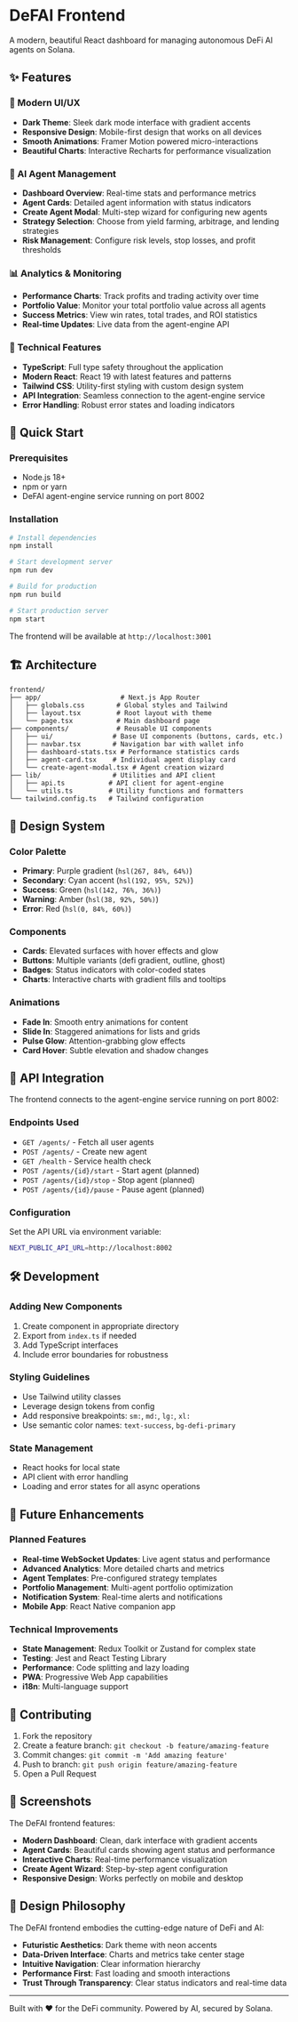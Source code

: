 # DeFAI Frontend

A modern, beautiful React dashboard for managing autonomous DeFi AI agents on Solana.

## ✨ Features

### 🎨 Modern UI/UX
- **Dark Theme**: Sleek dark mode interface with gradient accents
- **Responsive Design**: Mobile-first design that works on all devices
- **Smooth Animations**: Framer Motion powered micro-interactions
- **Beautiful Charts**: Interactive Recharts for performance visualization

### 🤖 AI Agent Management
- **Dashboard Overview**: Real-time stats and performance metrics
- **Agent Cards**: Detailed agent information with status indicators
- **Create Agent Modal**: Multi-step wizard for configuring new agents
- **Strategy Selection**: Choose from yield farming, arbitrage, and lending strategies
- **Risk Management**: Configure risk levels, stop losses, and profit thresholds

### 📊 Analytics & Monitoring
- **Performance Charts**: Track profits and trading activity over time
- **Portfolio Value**: Monitor your total portfolio value across all agents
- **Success Metrics**: View win rates, total trades, and ROI statistics
- **Real-time Updates**: Live data from the agent-engine API

### 🔧 Technical Features
- **TypeScript**: Full type safety throughout the application
- **Modern React**: React 19 with latest features and patterns
- **Tailwind CSS**: Utility-first styling with custom design system
- **API Integration**: Seamless connection to the agent-engine service
- **Error Handling**: Robust error states and loading indicators

## 🚀 Quick Start

### Prerequisites
- Node.js 18+ 
- npm or yarn
- DeFAI agent-engine service running on port 8002

### Installation

```bash
# Install dependencies
npm install

# Start development server
npm run dev

# Build for production
npm run build

# Start production server
npm start
```

The frontend will be available at `http://localhost:3001`

## 🏗️ Architecture

```
frontend/
├── app/                    # Next.js App Router
│   ├── globals.css        # Global styles and Tailwind
│   ├── layout.tsx         # Root layout with theme
│   └── page.tsx           # Main dashboard page
├── components/            # Reusable UI components
│   ├── ui/               # Base UI components (buttons, cards, etc.)
│   ├── navbar.tsx        # Navigation bar with wallet info
│   ├── dashboard-stats.tsx # Performance statistics cards
│   ├── agent-card.tsx    # Individual agent display card
│   └── create-agent-modal.tsx # Agent creation wizard
├── lib/                  # Utilities and API client
│   ├── api.ts           # API client for agent-engine
│   └── utils.ts         # Utility functions and formatters
└── tailwind.config.ts   # Tailwind configuration
```

## 🎨 Design System

### Color Palette
- **Primary**: Purple gradient (`hsl(267, 84%, 64%)`)
- **Secondary**: Cyan accent (`hsl(192, 95%, 52%)`)
- **Success**: Green (`hsl(142, 76%, 36%)`)
- **Warning**: Amber (`hsl(38, 92%, 50%)`)
- **Error**: Red (`hsl(0, 84%, 60%)`)

### Components
- **Cards**: Elevated surfaces with hover effects and glow
- **Buttons**: Multiple variants (defi gradient, outline, ghost)
- **Badges**: Status indicators with color-coded states
- **Charts**: Interactive charts with gradient fills and tooltips

### Animations
- **Fade In**: Smooth entry animations for content
- **Slide In**: Staggered animations for lists and grids
- **Pulse Glow**: Attention-grabbing glow effects
- **Card Hover**: Subtle elevation and shadow changes

## 🔌 API Integration

The frontend connects to the agent-engine service running on port 8002:

### Endpoints Used
- `GET /agents/` - Fetch all user agents
- `POST /agents/` - Create new agent
- `GET /health` - Service health check
- `POST /agents/{id}/start` - Start agent (planned)
- `POST /agents/{id}/stop` - Stop agent (planned)
- `POST /agents/{id}/pause` - Pause agent (planned)

### Configuration
Set the API URL via environment variable:
```bash
NEXT_PUBLIC_API_URL=http://localhost:8002
```

## 🛠️ Development

### Adding New Components
1. Create component in appropriate directory
2. Export from `index.ts` if needed
3. Add TypeScript interfaces
4. Include error boundaries for robustness

### Styling Guidelines
- Use Tailwind utility classes
- Leverage design tokens from config
- Add responsive breakpoints: `sm:`, `md:`, `lg:`, `xl:`
- Use semantic color names: `text-success`, `bg-defi-primary`

### State Management
- React hooks for local state
- API client with error handling
- Loading and error states for all async operations

## 🎯 Future Enhancements

### Planned Features
- **Real-time WebSocket Updates**: Live agent status and performance
- **Advanced Analytics**: More detailed charts and metrics
- **Agent Templates**: Pre-configured strategy templates
- **Portfolio Management**: Multi-agent portfolio optimization
- **Notification System**: Real-time alerts and notifications
- **Mobile App**: React Native companion app

### Technical Improvements
- **State Management**: Redux Toolkit or Zustand for complex state
- **Testing**: Jest and React Testing Library
- **Performance**: Code splitting and lazy loading
- **PWA**: Progressive Web App capabilities
- **i18n**: Multi-language support

## 🤝 Contributing

1. Fork the repository
2. Create a feature branch: `git checkout -b feature/amazing-feature`
3. Commit changes: `git commit -m 'Add amazing feature'`
4. Push to branch: `git push origin feature/amazing-feature`
5. Open a Pull Request

## 📱 Screenshots

The DeFAI frontend features:
- **Modern Dashboard**: Clean, dark interface with gradient accents
- **Agent Cards**: Beautiful cards showing agent status and performance
- **Interactive Charts**: Real-time performance visualization
- **Create Agent Wizard**: Step-by-step agent configuration
- **Responsive Design**: Works perfectly on mobile and desktop

## 🎨 Design Philosophy

The DeFAI frontend embodies the cutting-edge nature of DeFi and AI:

- **Futuristic Aesthetics**: Dark theme with neon accents
- **Data-Driven Interface**: Charts and metrics take center stage
- **Intuitive Navigation**: Clear information hierarchy
- **Performance First**: Fast loading and smooth interactions
- **Trust Through Transparency**: Clear status indicators and real-time data

---

Built with ❤️ for the DeFi community. Powered by AI, secured by Solana.
